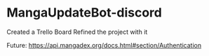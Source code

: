# MangaUpdateBot-discord

Created a Trello Board
Refined the project with it

Future:
https://api.mangadex.org/docs.html#section/Authentication
